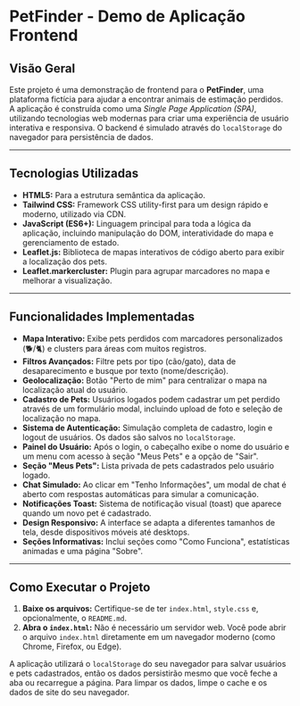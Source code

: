 # PetFinder - Demo de Aplicação Frontend

## Visão Geral

Este projeto é uma demonstração de frontend para o **PetFinder**, uma plataforma fictícia para ajudar a encontrar animais de estimação perdidos. A aplicação é construída como uma _Single Page Application (SPA)_, utilizando tecnologias web modernas para criar uma experiência de usuário interativa e responsiva. O backend é simulado através do `localStorage` do navegador para persistência de dados.

---

## Tecnologias Utilizadas

- **HTML5:** Para a estrutura semântica da aplicação.
- **Tailwind CSS:** Framework CSS utility-first para um design rápido e moderno, utilizado via CDN.
- **JavaScript (ES6+):** Linguagem principal para toda a lógica da aplicação, incluindo manipulação do DOM, interatividade do mapa e gerenciamento de estado.
- **Leaflet.js:** Biblioteca de mapas interativos de código aberto para exibir a localização dos pets.
- **Leaflet.markercluster:** Plugin para agrupar marcadores no mapa e melhorar a visualização.

---

## Funcionalidades Implementadas

- **Mapa Interativo:** Exibe pets perdidos com marcadores personalizados (🐕/🐈) e clusters para áreas com muitos registros.
- **Filtros Avançados:** Filtre pets por tipo (cão/gato), data de desaparecimento e busque por texto (nome/descrição).
- **Geolocalização:** Botão "Perto de mim" para centralizar o mapa na localização atual do usuário.
- **Cadastro de Pets:** Usuários logados podem cadastrar um pet perdido através de um formulário modal, incluindo upload de foto e seleção de localização no mapa.
- **Sistema de Autenticação:** Simulação completa de cadastro, login e logout de usuários. Os dados são salvos no `localStorage`.
- **Painel do Usuário:** Após o login, o cabeçalho exibe o nome do usuário e um menu com acesso à seção "Meus Pets" e a opção de "Sair".
- **Seção "Meus Pets":** Lista privada de pets cadastrados pelo usuário logado.
- **Chat Simulado:** Ao clicar em "Tenho Informações", um modal de chat é aberto com respostas automáticas para simular a comunicação.
- **Notificações Toast:** Sistema de notificação visual (toast) que aparece quando um novo pet é cadastrado.
- **Design Responsivo:** A interface se adapta a diferentes tamanhos de tela, desde dispositivos móveis até desktops.
- **Seções Informativas:** Inclui seções como "Como Funciona", estatísticas animadas e uma página "Sobre".

---

## Como Executar o Projeto

1.  **Baixe os arquivos:** Certifique-se de ter `index.html`, `style.css` e, opcionalmente, o `README.md`.
2.  **Abra o `index.html`:** Não é necessário um servidor web. Você pode abrir o arquivo `index.html` diretamente em um navegador moderno (como Chrome, Firefox, ou Edge).

A aplicação utilizará o `localStorage` do seu navegador para salvar usuários e pets cadastrados, então os dados persistirão mesmo que você feche a aba ou recarregue a página. Para limpar os dados, limpe o cache e os dados de site do seu navegador.
